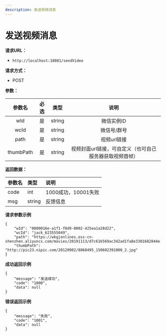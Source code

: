 ```yaml
---
description: 发送视频消息
---
```


# 发送视频消息

**请求URL：**

* `http://localhost:18081/sendVideo`

**请求方式：**

* POST

**参数：**

| 参数名 | 必选 | 类型 | 说明 |
| :---: | :---: | :---: | :---: |
| wId | 是 | string | 微信实例ID |
| wcId | 是 | string | 微信号/群号 |
| path | 是 | string | 视频url链接 |
| thumbPath | 是 | string | 视频封面url链接，可自定义（也可自己服务器获取视频首帧） |

**返回数据：**

| 参数名 | 类型 | 说明 |
| :--- | :--- | :--- |
| code | int | 1000成功，10001失败 |
| msg | string | 反馈信息 |

**请求参数示例**

```text
{
	"wId": "0000016e-a1f1-f0d9-0002-425ea1a28d22",
	"wcId": "jack_623555049",
	"path": "https://wkgjonlines.oss-cn-shenzhen.aliyuncs.com/movies/20191113/d7c616569ac342ad1fa8e3301682844e.mp4",
	"thumbPath": "http://pic23.nipic.com/20120902/8068495_150602391000_2.jpg"
}
```

**成功返回示例**

```text
{
    "message": "发送成功",
    "code": "1000",
    "data": null
}
```

**错误返回示例**

```text
{
    "message": "失败",
    "code": "1001",
    "data": null
}
```

